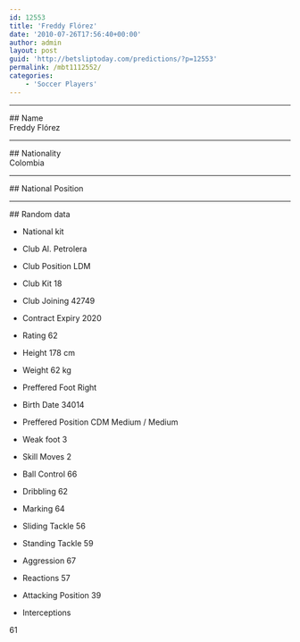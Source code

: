 ```yaml
---
id: 12553
title: 'Freddy Flórez'
date: '2010-07-26T17:56:40+00:00'
author: admin
layout: post
guid: 'http://betsliptoday.com/predictions/?p=12553'
permalink: /mbt1112552/
categories:
    - 'Soccer Players'
---
```


- - - - - -

\## Name  
 Freddy Flórez

- - - - - -

\## Nationality  
 Colombia

- - - - - -

\## National Position

- - - - - -

\## Random data

- National kit
- Club
 Al. Petrolera

- Club Position
 LDM

- Club Kit
 18

- Club Joining
 42749

- Contract Expiry
 2020

- Rating
 62

- Height
 178 cm

- Weight
 62 kg

- Preffered Foot
 Right

- Birth Date
 34014

- Preffered Position
 CDM Medium / Medium

- Weak foot
 3

- Skill Moves
 2

- Ball Control
 66

- Dribbling
 62

- Marking
 64

- Sliding Tackle
 56

- Standing Tackle
 59

- Aggression
 67

- Reactions
 57

- Attacking Position
 39

- Interceptions

 61